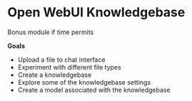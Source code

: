 # Open WebUI Knowledgebase

Bonus module if time permits

**Goals**
* Upload a file to chat interface
* Experiment with different file types
* Create a knowledgebase
* Explore some of the knowledgebase settings
* Create a model associated with the knowledgebase

